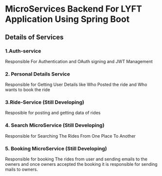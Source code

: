 # MicroServices Backend For LYFT Application Using Spring Boot

## Details of Services
### 1.Auth-service
Responsible For Authentication and OAuth signing and JWT Management

### 2. Personal Details Service

Responsible for Getting User Details like Who Posted the ride and Who wants to book the ride

### 3.Ride-Service (Still Developing)

Resposible for posting and getting data of rides

### 4. Search MicroService (Still Developing)

Responsible for Searching The Rides From One Place To Another

### 5. Booking MicroService (Still Developing)

Responsible for booking The rides from user and sending emails to the owners and once owners accepted the booking it is responsible for sending mails to owners.
